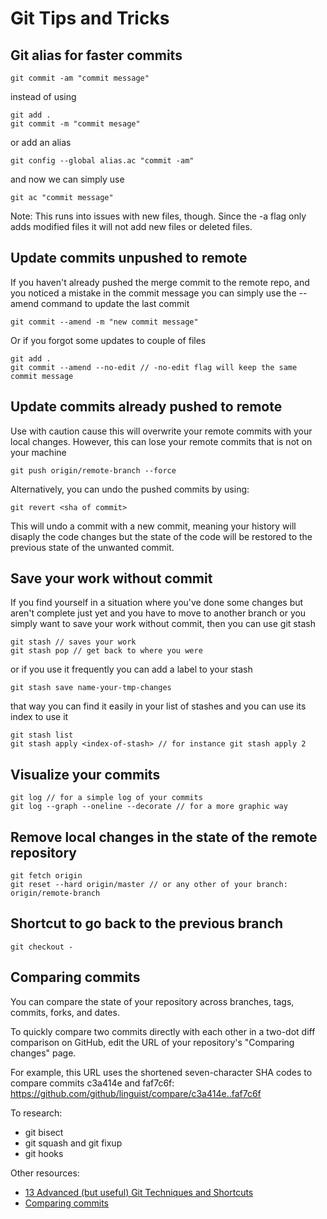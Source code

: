 # Git Tips and Tricks

## Git alias for faster commits

```
git commit -am "commit message"
```

instead of using

```
git add .
git commit -m "commit mesage"
```

or add an alias

```
git config --global alias.ac "commit -am"
```

and now we can simply use

```
git ac "commit message"
```

Note: This runs into issues with new files, though. Since the -a flag only adds modified files it will not add new files or deleted files. 

## Update commits unpushed to remote


If you haven't already pushed the merge commit to the remote repo, and you noticed a mistake in the commit message you can simply use the --amend command to update the last commit

```
git commit --amend -m "new commit message"
```

Or if you forgot some updates to couple of files

```
git add .
git commit --amend --no-edit // -no-edit flag will keep the same commit message
```

## Update commits already pushed to remote

Use with caution cause this will overwrite your remote commits with your local changes. However, this can lose your remote commits that is not on your machine

```
git push origin/remote-branch --force
```

Alternatively, you can undo the pushed commits by using:

```
git revert <sha of commit>
```

This will undo a commit with a new commit, meaning your history will disaply the code changes but the state of the code will be restored to the previous state of the unwanted commit.

## Save your work without commit

If you find yourself in a situation where you've done some changes but aren't complete just yet and you have to move to another branch or you simply want to save your work without commit, then you can use git stash

```
git stash // saves your work
git stash pop // get back to where you were
```

or if you use it frequently you can add a label to your stash

```
git stash save name-your-tmp-changes

```

that way you can find it easily in your list of stashes and you can use its index to use it

```
git stash list
git stash apply <index-of-stash> // for instance git stash apply 2
```

## Visualize your commits

```
git log // for a simple log of your commits
git log --graph --oneline --decorate // for a more graphic way
```

## Remove local changes in the state of the remote repository

```
git fetch origin
git reset --hard origin/master // or any other of your branch: origin/remote-branch
```

## Shortcut to go back to the previous branch

```
git checkout -
```

## Comparing commits
You can compare the state of your repository across branches, tags, commits, forks, and dates.

To quickly compare two commits directly with each other in a two-dot diff comparison on GitHub, edit the URL of your repository's "Comparing changes" page.

For example, this URL uses the shortened seven-character SHA codes to compare commits c3a414e and faf7c6f: https://github.com/github/linguist/compare/c3a414e..faf7c6f


To research:
 - git bisect
 - git squash and git fixup
 - git hooks

Other resources:
 - [13 Advanced (but useful) Git Techniques and Shortcuts](https://www.youtube.com/watch?v=ecK3EnyGD8o)
 - [Comparing commits](https://docs.github.com/en/pull-requests/committing-changes-to-your-project/viewing-and-comparing-commits/comparing-commits)
